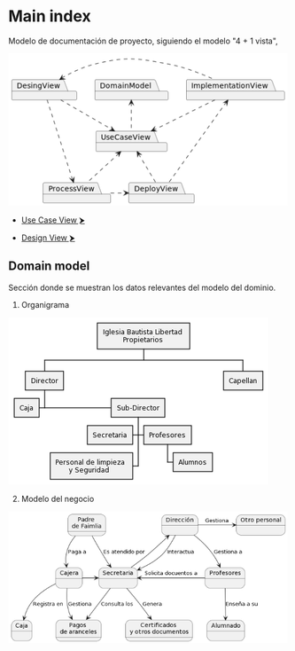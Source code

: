 # Main index

Modelo de documentación de proyecto, siguiendo el modelo "4 + 1 vista",

![](../out/4+1-view.png)


* [Use Case View ⮞](./usecase-view.md)

* [Design View ⮞](./design-view.md)


## Domain model
Sección donde se muestran los datos relevantes del modelo del dominio.

1. Organigrama

![](../out/DomainModel/organization-chart.png)



2. Modelo del negocio

![](../out/DomainModel/business-model.png)

